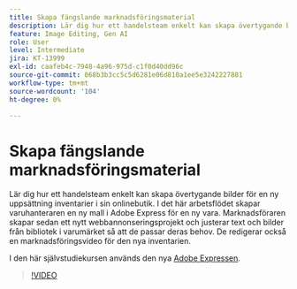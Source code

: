 ```yaml
---
title: Skapa fängslande marknadsföringsmaterial
description: Lär dig hur ett handelsteam enkelt kan skapa övertygande bilder för en ny uppsättning inventarier i sin onlinebutik
feature: Image Editing, Gen AI
role: User
level: Intermediate
jira: KT-13999
exl-id: caafeb4c-7948-4a96-975d-c1f0d40dd96c
source-git-commit: 068b3b3cc5c5d6281e06d810a1ee5e3242227881
workflow-type: tm+mt
source-wordcount: '104'
ht-degree: 0%

---
```


# Skapa fängslande marknadsföringsmaterial

Lär dig hur ett handelsteam enkelt kan skapa övertygande bilder för en ny uppsättning inventarier i sin onlinebutik. I det här arbetsflödet skapar varuhanteraren en ny mall i Adobe Express för en ny vara. Marknadsföraren skapar sedan ett nytt webbannonseringsprojekt och justerar text och bilder från bibliotek i varumärket så att de passar deras behov. De redigerar också en marknadsföringsvideo för den nya inventarien.

I den här självstudiekursen används den nya [Adobe Expressen](https://www.adobe.com/express/).

>[!VIDEO](https://video.tv.adobe.com/v/3424458?quality=12&learn=on&hidetitle=true)
